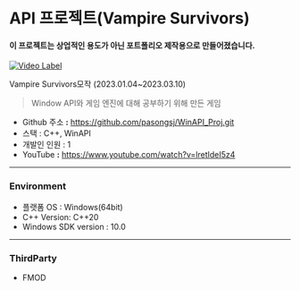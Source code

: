 # API 프로젝트(Vampire Survivors)

#### 이 프로젝트는 상업적인 용도가 아닌 포트폴리오 제작용으로 만들어졌습니다.

[![Video Label](http://img.youtube.com/vi/lretIdeI5z4/0.jpg)](https://youtu.be/lretIdeI5z4?t=0s)

Vampire Survivors모작 (2023.01.04~2023.03.10)

> Window API와 게임 엔진에 대해 공부하기 위해 만든 게임
> 
- Github 주소 **:** https://github.com/pasongsj/WinAPI_Proj.git
- 스택 : C++, WinAPI
- 개발인 인원 : 1
- YouTube **:** https://www.youtube.com/watch?v=lretIdeI5z4

---

### **Environment**

- 플랫폼 OS : Windows(64bit)
- C++ Version: C++20
- Windows SDK version : 10.0

---

### ThirdParty

- FMOD

